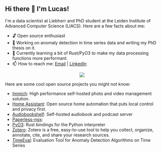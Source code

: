 ## Hi there 👋 I'm Lucas!

I'm a data scientist at Liebherr and PhD student at the Leiden Institute of Advanced Computer Science (LIACS). Here are a few facts about me:
- 🔓 Open source enthusiast
- 🔭 Working on anomaly detection in time series data and writing my PhD thesis on it.
- 🌱 Currently learning a bit of Rust/PyO3 to make my data processing functions more performant.
- 📫 How to reach me: [Email](mailto:l.ferreira.correia@liacs.leidenuniv.nl) | [LinkedIn](https://www.linkedin.com/in/lcs-crr/)

<p align="center">
  <a href="https://skillicons.dev">
    <img src="https://skillicons.dev/icons?i=py,tensorflow,pytorch,sklearn,matlab,rust,anaconda,git,github,latex,linux,ubuntu,windows,md" />
  </a>
</p>

Here are some cool open source projects you might not know:
- [Immich](https://github.com/immich-app/immich): High performance self-hosted photo and video management solution.
- [Home Assistant](https://github.com/home-assistant/core): Open source home automation that puts local control and privacy first. 
- [Audiobookshelf](https://github.com/advplyr/audiobookshelf): Self-hosted audiobook and podcast server 
- [Paperless-ngx](https://github.com/paperless-ngx/paperless-ngx): 
- [PyO3](https://github.com/PyO3/pyo3): Rust bindings for the Python interpreter 
- [Zotero](https://github.com/zotero/zotero): Zotero is a free, easy-to-use tool to help you collect, organize, annotate, cite, and share your research sources.
- [TimeEval](https://github.com/TimeEval/TimeEval): Evaluation Tool for Anomaly Detection Algorithms on Time Series 
